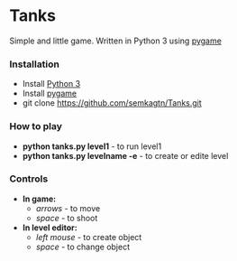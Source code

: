 Tanks
=====
Simple and little game. Written in Python 3 using [pygame](http://www.pygame.org/)

### Installation
*  Install [Python 3](http://python.org/download/)
*  Install [pygame](http://www.pygame.org/download.shtml)
*  git clone https://github.com/semkagtn/Tanks.git

### How to play
*    **python tanks.py level1** - to run level1
*    **python tanks.py levelname -e** - to create or edite level

### Controls
*   **In game:**
    - *arrows* - to move
    - *space* - to shoot
*   **In level editor:**
    - *left mouse* - to create object
    - *space* - to change object
